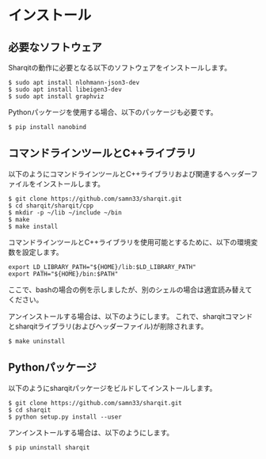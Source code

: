 インストール
===========

## 必要なソフトウェア

Sharqitの動作に必要となる以下のソフトウェアをインストールします。

    $ sudo apt install nlohmann-json3-dev 
	$ sudo apt install libeigen3-dev
	$ sudo apt install graphviz

Pythonパッケージを使用する場合、以下のパッケージも必要です。

    $ pip install nanobind

## コマンドラインツールとC++ライブラリ

以下のようにコマンドラインツールとC++ライブラリおよび関連するヘッダーファイルをインストールします。

	$ git clone https://github.com/samn33/sharqit.git
    $ cd sharqit/sharqit/cpp
    $ mkdir -p ~/lib ~/include ~/bin
    $ make
    $ make install

コマンドラインツールとC++ライブラリを使用可能とするために、以下の環境変数を設定します。

    export LD_LIBRARY_PATH="${HOME}/lib:$LD_LIBRARY_PATH"
    export PATH="${HOME}/bin:$PATH"

ここで、bashの場合の例を示しましたが、別のシェルの場合は適宜読み替えてください。

アンインストールする場合は、以下のようにします。
これで、sharqitコマンドとsharqitライブラリ(およびヘッダーファイル)が削除されます。

    $ make uninstall

## Pythonパッケージ

以下のようにsharqitパッケージをビルドしてインストールします。

    $ git clone https://github.com/samn33/sharqit.git
    $ cd sharqit
    $ python setup.py install --user

アンインストールする場合は、以下のようにします。

    $ pip uninstall sharqit
